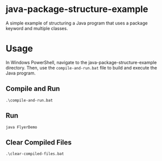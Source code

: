 # java-package-structure-example
A simple example of structuring a Java program that uses a package keyword and multiple classes.

# Usage
In Windows PowerShell, navigate to the java-package-structure-example directory. Then, use the ```compile-and-run.bat``` file to build and execute the Java program.

## Compile and Run
```.\compile-and-run.bat```

## Run
```java FlyerDemo```

## Clear Compiled Files
```.\clear-compiled-files.bat```
